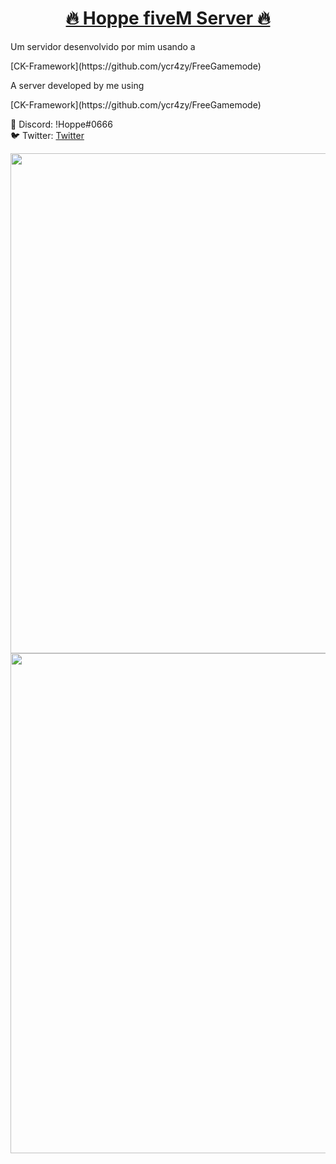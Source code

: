 <h1 align="center">
    <a href="https://pt-br.reactjs.org/">🔥 Hoppe fiveM Server 🔥</a>
</h1>

<p>Um servidor desenvolvido por mim usando a</p> [CK-Framework](https://github.com/ycr4zy/FreeGamemode)
<br>
<p>A server developed by me using</p> [CK-Framework](https://github.com/ycr4zy/FreeGamemode)

👤 Discord: !Hoppe#0666
<br>
🐦 Twitter: [Twitter](https://twitter.com/GabrielhoppeM)

<img src="https://cdn.discordapp.com/attachments/732940520015527937/747556553048981554/fps.PNG" width="800rem" height="auto" />
<br>
<img src="https://cdn.discordapp.com/attachments/732940520015527937/747962033323900928/fixchest.PNG" width="800rem" height="auto" />
